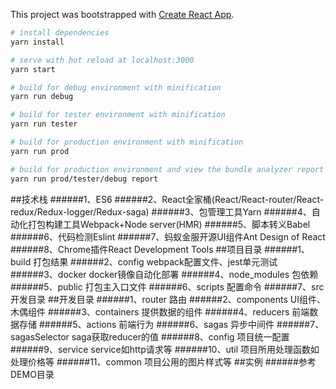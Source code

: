 This project was bootstrapped with [Create React App](https://github.com/facebookincubator/create-react-app).
``` bash
# install dependencies
yarn install

# serve with hot reload at localhost:3000
yarn start

# build for debug environment with minification
yarn run debug

# build for tester environment with minification
yarn run tester

# build for production environment with minification
yarn run prod

# build for production environment and view the bundle analyzer report at localhost:8888
yarn run prod/tester/debug report

```
##技术栈
######1、ES6
######2、React全家桶(React/React-router/React-redux/Redux-logger/Redux-saga)
######3、包管理工具Yarn
######4、自动化打包构建工具Webpack+Node server(HMR)
######5、脚本转义Babel
######6、代码检测Eslint
######7、蚂蚁金服开源UI组件Ant Design of React
######8、Chrome插件React Development Tools
##项目目录
######1、build 打包结果
######2、config webpack配置文件、jest单元测试
######3、docker docker镜像自动化部署
######4、node_modules 包依赖
######5、public 打包主入口文件
######6、scripts 配置命令
######7、src 开发目录
##开发目录
######1、router 路由
######2、components UI组件、木偶组件
######3、containers 提供数据的组件
######4、reducers 前端数据存储
######5、actions 前端行为
######6、sagas 异步中间件
######7、sagasSelector saga获取reducer的值
######8、config 项目统一配置
######9、service service如http请求等
######10、util 项目所用处理函数如处理价格等
######11、common 项目公用的图片样式等
##实例
######参考DEMO目录


